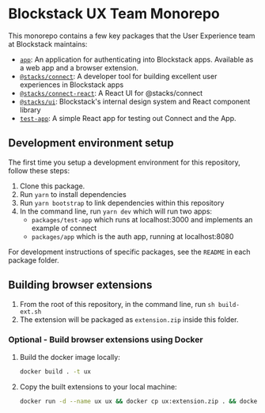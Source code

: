 # Blockstack UX Team Monorepo

This monorepo contains a few key packages that the User Experience team at Blockstack maintains:

- [`app`](./packages/app): An application for authenticating into Blockstack apps. Available as a web app and a browser extension.
- [`@stacks/connect`](./packages/connect): A developer tool for building excellent user experiences in Blockstack apps
- [`@stacks/connect-react`](./packages/connect-react): A React UI for @stacks/connect
- [`@stacks/ui`](./packages/ui): Blockstack's internal design system and React component library
- [`test-app`](./packages/test-app): A simple React app for testing out Connect and the App.

## Development environment setup

The first time you setup a development environment for this repository, follow these steps:

1. Clone this package.
2. Run `yarn` to install dependencies
3. Run `yarn bootstrap` to link dependencies within this repository
4. In the command line, run `yarn dev` which will run two apps:
   - `packages/test-app` which runs at localhost:3000 and implements an example of connect
   - `packages/app` which is the auth app, running at localhost:8080

For development instructions of specific packages, see the `README` in each package folder.

## Building browser extensions

1. From the root of this repository, in the command line, run `sh build-ext.sh`
2. The extension will be packaged as `extension.zip` inside this folder.

### Optional - Build browser extensions using Docker

1. Build the docker image locally:

   ```bash
   docker build . -t ux
   ```

1. Copy the built extensions to your local machine:
   ```bash
   docker run -d --name ux ux && docker cp ux:extension.zip . && docker rm -f ux
   ```
